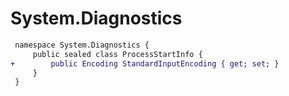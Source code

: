 # System.Diagnostics

``` diff
 namespace System.Diagnostics {
     public sealed class ProcessStartInfo {
+        public Encoding StandardInputEncoding { get; set; }
     }
 }
```

